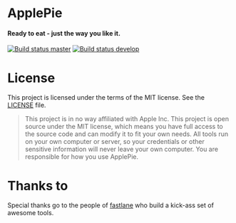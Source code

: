 # ApplePie

#### Ready to eat - just the way you like it.

[![Build status master](https://ci.appveyor.com/api/projects/status/esu1qyc7pschm4s0?svg=true&passingText=master%20-%20OK)](https://ci.appveyor.com/project/esskar/golava-applepie-8l1le)
[![Build status develop](https://ci.appveyor.com/api/projects/status/hju3svgtvd31lssx?svg=true&passingText=develop%20-%20OK)](https://ci.appveyor.com/project/esskar/golava-applepie)

# License
This project is licensed under the terms of the MIT license. See the [LICENSE](https://github.com/golava/golava-applepie/blob/master/LICENSE) file.

> This project is in no way affiliated with Apple Inc. This project is open source under the MIT license, which means you have full access to the source code and can modify it to fit your own needs. All tools run on your own computer or server, so your credentials or other sensitive information will never leave your own computer. You are responsible for how you use ApplePie.

# Thanks to

Special thanks go to the people of [fastlane](https://github.com/fastlane/fastlane) who build a kick-ass set of awesome tools.
